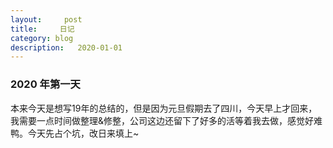 ```yaml
---
layout:     post
title:     日记
category: blog
description:   2020-01-01
---
```


### 2020 年第一天

本来今天是想写19年的总结的，但是因为元旦假期去了四川，今天早上才回来，我需要一点时间做整理&修整，公司这边还留下了好多的活等着我去做，感觉好难鸭。今天先占个坑，改日来填上~

